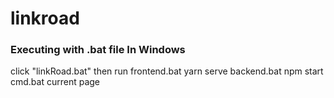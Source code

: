 # linkroad

### Executing with .bat file In Windows
click "linkRoad.bat" 
then run frontend.bat 
  yarn serve
backend.bat
  npm start
cmd.bat
  current page
